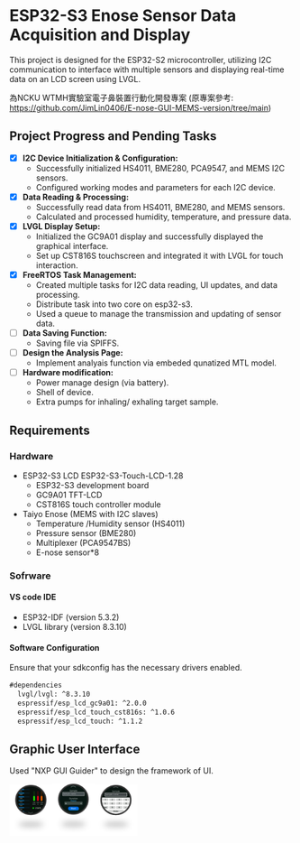 # ESP32-S3 Enose Sensor Data Acquisition and Display
This project is designed for the ESP32-S2 microcontroller, utilizing I2C communication to interface with multiple sensors and displaying real-time data on an LCD screen using LVGL.

為NCKU WTMH實驗室電子鼻裝置行動化開發專案 (原專案參考: https://github.com/JimLin0406/E-nose-GUI-MEMS-version/tree/main)

## Project Progress and Pending Tasks
- [x] **I2C Device Initialization & Configuration:**
  - Successfully initialized HS4011, BME280, PCA9547, and MEMS I2C sensors.
  - Configured working modes and parameters for each I2C device.
- [x] **Data Reading & Processing:**
  - Successfully read data from HS4011, BME280, and MEMS sensors.
  - Calculated and processed humidity, temperature, and pressure data.
- [x] **LVGL Display Setup:**
  - Initialized the GC9A01 display and successfully displayed the graphical interface.
  - Set up CST816S touchscreen and integrated it with LVGL for touch interaction.
- [x] **FreeRTOS Task Management:**
  - Created multiple tasks for I2C data reading, UI updates, and data processing.
  - Distribute task into two core on esp32-s3.
  - Used a queue to manage the transmission and updating of sensor data.
- [ ] **Data Saving Function:**
  - Saving file via SPIFFS.
- [ ] **Design the Analysis Page:**
  - Implement analyais function via embeded qunatized MTL model.
- [ ] **Hardware modification:**
  - Power manage design (via battery).
  - Shell of device.
  - Extra pumps for inhaling/ exhaling target sample.


## Requirements
### Hardware
- ESP32-S3 LCD ESP32-S3-Touch-LCD-1.28
  - ESP32-S3 development board
  - GC9A01 TFT-LCD
  - CST816S touch controller module
- Taiyo Enose (MEMS with I2C slaves)
  - Temperature /Humidity sensor (HS4011)
  - Pressure sensor (BME280)
  - Multiplexer (PCA9547BS)
  - E-nose sensor*8
 
### Sofrware
#### VS code IDE
  - ESP32-IDF (version 5.3.2)
  - LVGL library (version 8.3.10)
#### Software Configuration
Ensure that your sdkconfig has the necessary drivers enabled.
```
#dependencies
  lvgl/lvgl: ^8.3.10
  espressif/esp_lcd_gc9a01: ^2.0.0
  espressif/esp_lcd_touch_cst816s: ^1.0.6
  espressif/esp_lcd_touch: ^1.1.2
```

## Graphic User Interface
Used "NXP GUI Guider" to design the framework of UI.

<img src="./media/measPage.png" width="15%"><img src="./media/settingPage.png" width="15%"><img src="./media/keyborad.png" width="15%">




